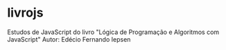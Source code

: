 # livrojs
 Estudos de JavaScript do livro "Lógica de Programação e Algoritmos com JavaScript" Autor: Edécio Fernando Iepsen
